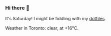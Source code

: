 ### Hi there :wave:

It's Saturday! I might be fiddling with my [dotfiles](https://github.com/bewuethr/dotfiles).

Weather in Toronto: clear, at +16°C.
